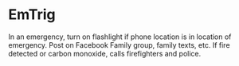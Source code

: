 # EmTrig
In an emergency, turn on flashlight if phone location is in location of emergency. Post on Facebook Family group, family texts, etc. If fire detected or carbon monoxide, calls firefighters and police.
